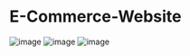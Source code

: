 # E-Commerce-Website
![image](src/assets/images/frontPage.png)
![image](src/assets/images/filterSections.png)
![image](src/assets/images/singleProductPage.png)
